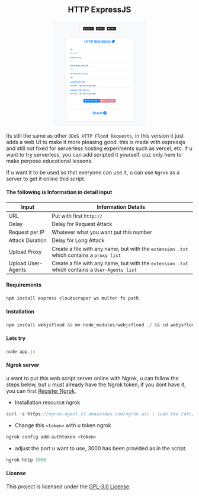 <h2 align="center">HTTP ExpressJS</h1>

<p align="center">
    <img width="250" src="screenshot/http/Demo2.png" alt="Console">
</p>

Its still the same as other `DDoS ​​HTTP Flood Requests`, in this version it just adds a web UI to make it more pleasing good. this is made with expressjs and still not fixed for serverless hosting experiments such as vercel, etc. if u want to try serverless, you can add scripted it yourself. cuz only here to make perpose educational lessons.

If u want it to be used so that everyone can use it, u can use `Ngrok` as a server to get it online thid script.

#### The following is Informstion in detail input


| Input       | Information Details |
|-----------|-------------|
| URL    | Put with first `http://` |
| Delay     | Delay for Request Attack |
| Request per IP     | Whatever what you want put this number |
| Attack Duration  | Delay for Long Attack |
| Upload Proxy    | Create a file with any name, but with the `extension .txt` which contains a `proxy list` |
| Upload User-Agents     | Create a file with any name, but with the `extension .txt` which contains a `User-Agents list` |

#### Requirements

```javascript
npm install express cloudscraper ws multer fs path
```

#### Installation

```javascript
npm install webjsflood && mv node_modules/webjsflood ./ && cd webjsflood
```

#### Lets try

```javascript
node app.js
```

#### Ngrok server

u want to put this web script server online with Ngrok, u can follow the steps below, but u must already have the Ngrok token, if you dont have it, you can first [Register Ngrok](https://dashboard.ngrok.com/).


- Installation resource ngrok

```javascript
curl -s https://ngrok-agent.s3.amazonaws.com/ngrok.asc | sudo tee /etc/apt/trusted.gpg.d/ngrok.asc >/dev/null && echo "deb https://ngrok-agent.s3.amazonaws.com buster main" | sudo tee /etc/apt/sources.list.d/ngrok.list && sudo apt update && sudo apt install ngrok
```
- Change this `<token>` with u token ngrok

```javascript
ngrok config add-authtoken <token>
```

- adjust the port u want to use, 3000 has been provided as in the script.

```javascript
ngrok http 3000
````

#### License

This project is licensed under the [GPL-3.0 License](https://github.com/naix0x/http-express/blob/main/LICENSE).
